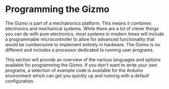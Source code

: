 # Programming the Gizmo

The Gizmo is part of a mechatronics platform.  This means it combines
electronics and mechanical systems.  While there are a lot of clever
things you can do with pure electronics, most systems in modern times
will include a programmable microcontroller to allow for advanced
functionality that would be cumbersome to implement entirely in
hardware.  The Gizmo is no different and includes a processor
dedicated to running user programs.

This section will provide an overview of the various languages and
options available for programming the Gizmo.  If you don't want to
write your own programs, a selection of example code is available for
the Arduino environment which can get you quickly up and running with
a default configuration.

